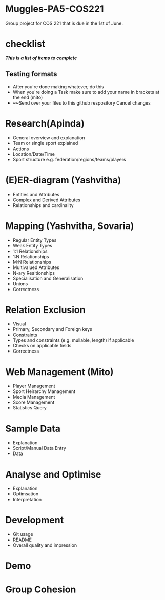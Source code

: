 # Muggles-PA5-COS221
Group project for COS 221 that is due in the 1st of June.

# checklist
***This is a list of items to complete***

## Testing formats
- ~~After you're done making whatever, do this~~
- When you're doing a Task make sure to add your name in brackets at the end (mito)
- ~~Send over your files to this github respository
Cancel changes
# Research(Apinda)
- General overview  and explanation
- Team or single sport explained
- Actions
- Location/Date/Time
- Sport structure e.g. federation/regions/teams/players

# (E)ER-diagram (Yashvitha)
- Entities and Attributes
- Complex and Derived Attributes
- Relationships and cardinality

# Mapping (Yashvitha, Sovaria)
- Regular Entity Types
- Weak Entity Types
- 1:1 Relationships
- 1:N Relationships
- M:N Relationships
- Multivalued Attributes
- N-ary Realtionships
- Specialisation and Generalisation
- Unions
- Correctness

# Relation Exclusion
- Visual
- Primary, Secondary and Foreign keys
- Constraints
- Types and constraints (e.g. mullable, length) if applicable
- Checks on applicable fields
- Correctness

# Web Management (Mito)
- Player Management
- Sport Heirarchy Management
- Media Management
- Score Management
- Statistics Query

# Sample Data
- Explanation
- Script/Manual Data Entry
- Data

# Analyse and Optimise
- Explanation
- Optimsation
- Interpretation

# Development
- Git usage
- README
- Overall quality and impression

# Demo
# Group Cohesion
